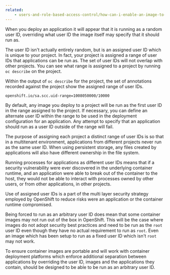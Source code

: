 ```yaml
---
related:
    - users-and-role-based-access-control/how-can-i-enable-an-image-to-run-as-a-set-user-id.md
---
```


When you deploy an application it will appear that it is running as a random user ID, overriding what user ID the image itself may specify that it should run as.

The user ID isn't actually entirely random, but is an assigned user ID which is unique to your project. In fact, your project is assigned a range of user IDs that applications can be run as. The set of user IDs will not overlap with other projects. You can see what range is assigned to a project by running ``oc describe`` on the project.

Within the output of ``oc describe`` for the project, the set of annotations recorded against the project show the assigned range of user IDs.

```
openshift.io/sa.scc.uid-range=1008050000/10000
```

By default, any image you deploy to a project will be run as the first user ID in the range assigned to the project. If necessary, you can define an alternate user ID within the range to be used in the deployment configuration for an application. Any attempt to specify that an application should run as a user ID outside of the range will fail.

The purpose of assigning each project a distinct range of user IDs is so that in a multitenant environment, applications from different projects never run as the same user ID. When using persistent storage, any files created by applications will also have different ownership in the file system.

Running processes for applications as different user IDs means that if a security vulnerability were ever discovered in the underlying container runtime, and an application were able to break out of the container to the host, they would not be able to interact with processes owned by other users, or from other applications, in other projects.

Use of assigned user IDs is a part of the multi layer security strategy employed by OpenShift to reduce risks were an application or the container runtime compromised.

Being forced to run as an arbitrary user ID does mean that some container images may not run out of the box in OpenShift. This will be the case where images do not adopt security best practices and need to be run as the ``root`` user ID even though they have no actual requirement to run as ``root``. Even an image which has been setup to run as a fixed user ID which isn't ``root`` may not work.

To ensure container images are portable and will work with container deployment platforms which enforce additional separation between applications by overriding the user ID, images and the applications they contain, should be designed to be able to be run as an arbitrary user ID.
